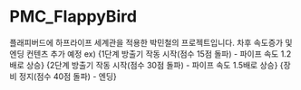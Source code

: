 # PMC_FlappyBird
플래피버드에 하프라이프 세계관을 적용한 박민철의 프로젝트입니다. 
차후 속도증가 및 엔딩 컨텐츠 추가 예정
ex)
{1단계 방출기 작동 시작(점수 15점 돌파) - 파이프 속도 1.2배로 상승}
{2단계 방출기 작동 시작(점수 30점 돌파) - 파이프 속도 1.5배로 상승}
{장비 정지(점수 40점 돌파) - 엔딩} 
